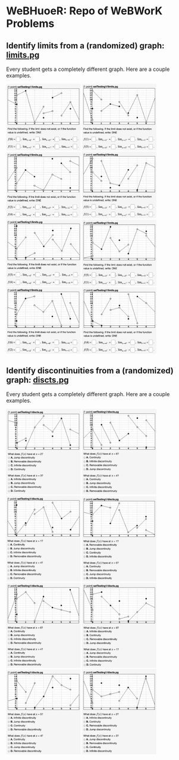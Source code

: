 # WeBHuoeR: Repo of WeBWorK Problems

## Identify limits from a (randomized) graph: [limits.pg](limits.pg)
Every student gets a completely different graph.
Here are a couple examples.

<img src="limits1.png" width="200"> <img src="limits2.png" width="200">
<img src="limits3.png" width="200">
<img src="limits4.png" width="200">
<img src="limits5.png" width="200">
<img src="limits6.png" width="200">
<img src="limits7.png" width="200">
<img src="limits8.png" width="200">

## Identify discontinuities from a (randomized) graph: [discts.pg](discts.pg)
Every student gets a completely different graph.
Here are a couple examples.

<img src="discts1.png" width="200"> <img src="discts2.png" width="200">
<img src="discts3.png" width="200">
<img src="discts4.png" width="200">
<img src="discts5.png" width="200">
<img src="discts6.png" width="200">
<img src="discts7.png" width="200">
<img src="discts8.png" width="200">
